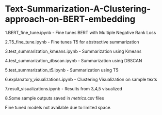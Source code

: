 # Text-Summarization-A-Clustering-approach-on-BERT-embedding

1.BERT_fine_tune.ipynb - Fine tunes BERT with Multiple Negative Rank Loss

2.T5_fine_tune.ipynb - Fine tunes T5 for abstractive summarization

3.test_summarization_kmeans.ipynb - Summarization using Kmeans

4.test_summarization_dbscan.ipynb - Summarization using DBSCAN

5.test_summarization_t5.ipynb - Summarization using T5

6.explanatory_visualizations.ipynb - Clustering Visualization on sample texts

7.result_visualizations.ipynb - Results from 3,4,5 visualized

8.Some sample outputs saved in *metrics*.csv files

Fine tuned models not available due to limited space.
